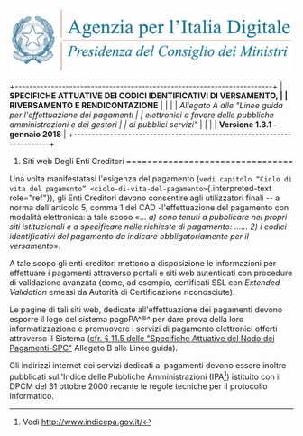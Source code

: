 ![](../images/header.png)

+-----------------------------------------------------------------------+
| **SPECIFICHE ATTUATIVE DEI CODICI IDENTIFICATIVI DI VERSAMENTO,       |
| RIVERSAMENTO E RENDICONTAZIONE**                                      |
|                                                                       |
| *Allegato A alle \"Linee guida per l\'effettuazione dei pagamenti     |
| elettronici a favore delle* *pubbliche amministrazioni e dei gestori  |
| di pubblici servizi\"*                                                |
|                                                                       |
| **Versione 1.3.1 - gennaio 2018**                                     |
+-----------------------------------------------------------------------+

1. Siti web Degli Enti Creditori
================================

Una volta manifestatasi l'esigenza del pagamento (`vedi capitolo “Ciclo
di vita del pagamento” <ciclo-di-vita-del-pagamento>`{.interpreted-text
role="ref"}), gli Enti Creditori devono consentire agli utilizzatori
finali -- a norma dell'articolo 5, comma 1 del CAD -l'effettuazione del
pagamento con modalità elettronica: a tale scopo «... *a) sono tenuti*
*a pubblicare* *nei propri siti istituzionali e a specificare nelle
richieste di pagamento: ...... 2) i codici identificativi del pagamento
da indicare obbligatoriamente per il versamento*».

A tale scopo gli enti creditori mettono a disposizione le informazioni
per effettuare i pagamenti attraverso portali e siti web autenticati con
procedure di validazione avanzata (come, ad esempio, certificati SSL con
*Extended Validation* emessi da Autorità di Certificazione
riconosciute).

Le pagine di tali siti web, dedicate all\'effettuazione dei pagamenti
devono esporre il logo del sistema pagoPA^®^ per dare prova della loro
informatizzazione e promuovere i servizi di pagamento elettronici
offerti attraverso il Sistema ([cfr. § 11.5 delle \"Specifiche Attuative
del Nodo dei
Pagamenti-SPC\"](http://pagopa-specifichepagamenti.readthedocs.io/it/latest/_docs/Capitolo11.html#utilizzo-del-marchio-pagopa)
Allegato B alle Linee guida).

Gli indirizzi internet dei servizi dedicati ai pagamenti devono essere
inoltre pubblicati sull\'Indice delle Pubbliche Amministrazioni
(IPA[^1]) istituito con il DPCM del 31 ottobre 2000 recante le regole
tecniche per il protocollo informatico.

[^1]: Vedi <http://www.indicepa.gov.it/>
